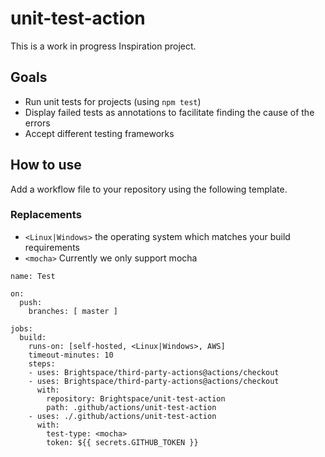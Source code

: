 # unit-test-action

This is a work in progress Inspiration project.

## Goals

- Run unit tests for projects (using `npm test`)
- Display failed tests as annotations to facilitate finding the cause of the errors
- Accept different testing frameworks

## How to use

Add a workflow file to your repository using the following template.

### Replacements

- `<Linux|Windows>` the operating system which matches your build requirements
- `<mocha>` Currently we only support mocha

```
name: Test

on:
  push:
    branches: [ master ]

jobs:
  build:
    runs-on: [self-hosted, <Linux|Windows>, AWS]
    timeout-minutes: 10
    steps:
    - uses: Brightspace/third-party-actions@actions/checkout
    - uses: Brightspace/third-party-actions@actions/checkout
      with:
        repository: Brightspace/unit-test-action
        path: .github/actions/unit-test-action
    - uses: ./.github/actions/unit-test-action
      with:
        test-type: <mocha>
        token: ${{ secrets.GITHUB_TOKEN }}
```